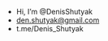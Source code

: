 - Hi, I’m @DenisShutyak
- den.shutyak@gmail.com
- t.me/Denis_Shutyak

<!---
DenisShutyak/DenisShutyak is a ✨ special ✨ repository because its `README.md` (this file) appears on your GitHub profile.
You can click the Preview link to take a look at your changes.
--->
